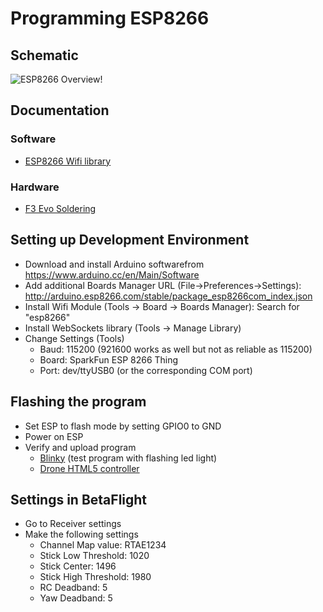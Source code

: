 # Programming ESP8266
## Schematic
![ESP8266 Overview!](https://www.mikrocontroller-elektronik.de/wp-content/uploads/2017/02/ESP12E-Pinbelegung-1-768x537.png)

## Documentation
### Software
* [ESP8266 Wifi library](https://arduino-esp8266.readthedocs.io/en/latest/esp8266wifi/readme.html)

### Hardware
* [F3 Evo Soldering](https://www.instructables.com/id/How-to-Solder-the-F3-EVO-Brushed-Flight-Controller/)

## Setting up Development Environment
* Download and install Arduino softwarefrom https://www.arduino.cc/en/Main/Software
* Add additional Boards Manager URL (File->Preferences->Settings): http://arduino.esp8266.com/stable/package_esp8266com_index.json
* Install Wifi Module (Tools -> Board -> Boards Manager): Search for "esp8266"
* Install WebSockets library (Tools -> Manage Library)
* Change Settings (Tools)
  * Baud: 115200 (921600 works as well but not as reliable as 115200)
  * Board: SparkFun ESP 8266 Thing
  * Port: dev/ttyUSB0 (or the corresponding COM port)

## Flashing the program
* Set ESP to flash mode by setting GPIO0 to GND
* Power on ESP
* Verify and upload program
  * [Blinky](https://github.com/harakirison/hAxOr-5chOoL-drOn3/tree/master/src/blinky) (test program with flashing led light)
  * [Drone HTML5 controller](https://github.com/harakirison/hAxOr-5chOoL-drOn3/tree/master/src/wifippm)

## Settings in BetaFlight
* Go to Receiver settings
* Make the following settings 
  * Channel Map value: RTAE1234
  * Stick Low Threshold: 1020
  * Stick Center: 1496
  * Stick High Threshold: 1980
  * RC Deadband: 5
  * Yaw Deadband: 5
